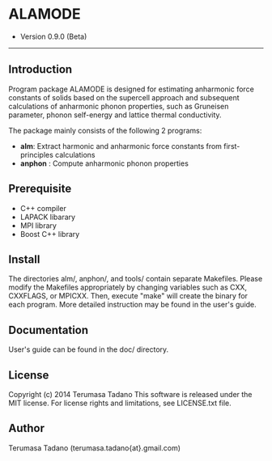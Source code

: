 # ALAMODE
* Version 0.9.0 (Beta)

- - -

## Introduction
Program package ALAMODE is designed for estimating anharmonic force constants of solids 
based on the supercell approach and subsequent calculations of anharmonic phonon properties, 
such as Gruneisen parameter, phonon self-energy and lattice thermal conductivity.

The package mainly consists of the following 2 programs:

* **alm**: Extract harmonic and anharmonic force constants from first-principles calculations
* **anphon** : Compute anharmonic phonon properties

## Prerequisite
* C++ compiler
* LAPACK libarary
* MPI library
* Boost C++ library

## Install
The directories alm/, anphon/, and tools/ contain separate Makefiles.
Please modify the Makefiles appropriately by changing variables such as 
CXX, CXXFLAGS, or MPICXX. Then, execute "make" will create the binary for
each program.
More detailed instruction may be found in the user's guide.


## Documentation
User's guide can be found in the doc/ directory.

## License
Copyright (c) 2014 Terumasa Tadano
This software is released under the MIT license. 
For license rights and limitations, see LICENSE.txt file.

## Author
Terumasa Tadano (terumasa.tadano{at}.gmail.com)